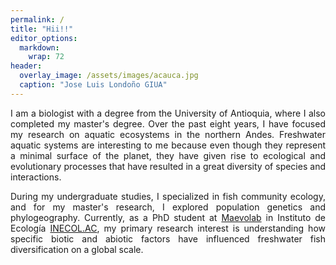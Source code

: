 ```yaml
---
permalink: /
title: "Hii!!"
editor_options: 
  markdown: 
    wrap: 72
header:
  overlay_image: /assets/images/acauca.jpg
  caption: "Jose Luis Londoño GIUA"
---
```


<div style="text-align: justify"> 
I am a biologist with a degree from the University of Antioquia,
where I also completed my master's degree. Over the past eight years, I
have focused my research on aquatic ecosystems in the northern Andes.
Freshwater aquatic systems are interesting to me because even though
they represent a minimal surface of the planet, they have given rise to
ecological and evolutionary processes that have resulted in a great
diversity of species and interactions.

During my undergraduate studies, I specialized in fish community
ecology, and for my master's research, I explored population
genetics and phylogeography. Currently, as a PhD student at
<a href="https://maevolab.mx/" target="_blank">Maevolab</a> in Instituto de Ecología 
<a href="https://www.inecol.mx/" target="_blank">INECOL.AC</a>,
my primary research interest is understanding how specific
biotic and abiotic factors have influenced
freshwater fish diversification on a global scale.
</div>
